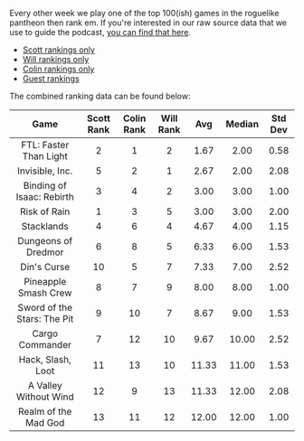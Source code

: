 Every other week we play one of the top 100(ish) games in the roguelike pantheon then rank em. If you're interested in our raw source data that we use to guide the podcast, [you can find that here](https://docs.google.com/spreadsheets/d/1RzxBuEFFthKQf1n3AtJONe92vnCsHcyM6qyIaoFmwnw/edit?usp=sharing).

* [Scott rankings only](https://docs.google.com/spreadsheets/d/1wf34T9sseGKv_VtQMcjRq6WuFWj33uU9cbU4oUlZGt8/edit#gid=1410426659)
* [Will rankings only](https://docs.google.com/spreadsheets/d/1wf34T9sseGKv_VtQMcjRq6WuFWj33uU9cbU4oUlZGt8/edit#gid=73210139)
* [Colin rankings only](https://docs.google.com/spreadsheets/d/1wf34T9sseGKv_VtQMcjRq6WuFWj33uU9cbU4oUlZGt8/edit#gid=2046262583)
* [Guest rankings](https://docs.google.com/spreadsheets/d/1wf34T9sseGKv_VtQMcjRq6WuFWj33uU9cbU4oUlZGt8/edit#gid=847369508)

<!-- 
when finished:
* games that X liked more than Y
* games that X and Y agreed on perfectly
* top 'gems' = avg rank vs review rank
* top 'anti-gems' = avg rank vs review rank
-->

The combined ranking data can be found below:

| Game | Scott Rank | Colin Rank | Will Rank | Avg | Median | Std Dev |
|  :----: |  :----: |  :----: |  :----: |  :----: | :----: | :----: |
| FTL: Faster Than Light      | 2          | 1          | 2         | 1.67     | 2.00        | 0.58    |
| Invisible, Inc.             | 5          | 2          | 1         | 2.67     | 2.00        | 2.08    |
| Binding of Isaac: Rebirth   | 3          | 4          | 2         | 3.00     | 3.00        | 1.00    |
| Risk of Rain                | 1          | 3          | 5         | 3.00     | 3.00        | 2.00    |
| Stacklands                  | 4          | 6          | 4         | 4.67     | 4.00        | 1.15    |
| Dungeons of Dredmor         | 6          | 8          | 5         | 6.33     | 6.00        | 1.53    |
| Din's Curse                 | 10         | 5          | 7         | 7.33     | 7.00        | 2.52    |
| Pineapple Smash Crew        | 8          | 7          | 9         | 8.00     | 8.00        | 1.00    |
| Sword of the Stars: The Pit | 9          | 10         | 7         | 8.67     | 9.00        | 1.53    |
| Cargo Commander             | 7          | 12         | 10        | 9.67     | 10.00       | 2.52    |
| Hack, Slash, Loot           | 11         | 13         | 10        | 11.33    | 11.00       | 1.53    |
| A Valley Without Wind       | 12         | 9          | 13        | 11.33    | 12.00       | 2.08    |
| Realm of the Mad God        | 13         | 11         | 12        | 12.00    | 12.00       | 1.00    |





<!-- special thanks to https://tabletomarkdown.com/convert-spreadsheet-to-markdown -->











